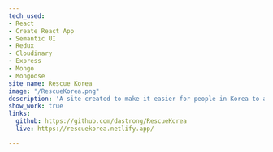 ```yaml
---
tech_used:
- React
- Create React App
- Semantic UI
- Redux
- Cloudinary
- Express
- Mongo
- Mongoose
site_name: Rescue Korea
image: "/RescueKorea.png"
description: 'A site created to make it easier for people in Korea to adopt animals '
show_work: true
links:
  github: https://github.com/dastrong/RescueKorea
  live: https://rescuekorea.netlify.app/

---
```


